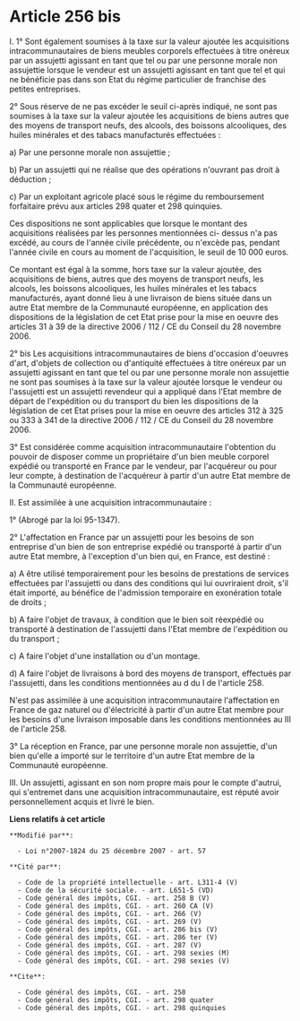 # Article 256 bis

I. 1° Sont également soumises à la taxe sur la valeur ajoutée les acquisitions intracommunautaires de biens meubles corporels
effectuées à titre onéreux par un assujetti agissant en tant que tel ou par une personne morale non assujettie lorsque le
vendeur est un assujetti agissant en tant que tel et qui ne bénéficie pas dans son Etat du régime particulier de franchise
des petites entreprises. 

2° Sous réserve de ne pas excéder le seuil ci-après indiqué, ne sont pas soumises à la taxe sur la valeur ajoutée les
acquisitions de biens autres que des moyens de transport neufs, des alcools, des boissons alcooliques, des huiles minérales
et des tabacs manufacturés effectuées : 

a) Par une personne morale non assujettie ; 

b) Par un assujetti qui ne réalise que des opérations n'ouvrant pas droit à déduction ; 

c) Par un exploitant agricole placé sous le régime du remboursement forfaitaire prévu aux articles 298 quater et 298
quinquies. 

Ces dispositions ne sont applicables que lorsque le montant des acquisitions réalisées par les personnes mentionnées ci-
dessus n'a pas excédé, au cours de l'année civile précédente, ou n'excède pas, pendant l'année civile en cours au moment de
l'acquisition, le seuil de 10 000 euros. 

Ce montant est égal à la somme, hors taxe sur la valeur ajoutée, des acquisitions de biens, autres que des moyens de
transport neufs, les alcools, les boissons alcooliques, les huiles minérales et les tabacs manufacturés, ayant donné lieu à
une livraison de biens située dans un autre Etat membre de la Communauté européenne, en application des dispositions de la
législation de cet Etat prise pour la mise en oeuvre des articles 31 à 39 de la directive 2006 / 112 / CE du Conseil du 28
novembre 2006. 

2° bis Les acquisitions intracommunautaires de biens d'occasion d'oeuvres d'art, d'objets de collection ou d'antiquité
effectuées à titre onéreux par un assujetti agissant en tant que tel ou par une personne morale non assujettie ne sont pas
soumises à la taxe sur la valeur ajoutée lorsque le vendeur ou l'assujetti est un assujetti revendeur qui a appliqué dans
l'Etat membre de départ de l'expédition ou du transport du bien les dispositions de la législation de cet Etat prises pour la
mise en oeuvre des articles 312 à 325 ou 333 à 341 de la directive 2006 / 112 / CE du Conseil du 28 novembre 2006. 

3° Est considérée comme acquisition intracommunautaire l'obtention du pouvoir de disposer comme un propriétaire d'un bien
meuble corporel expédié ou transporté en France par le vendeur, par l'acquéreur ou pour leur compte, à destination de
l'acquéreur à partir d'un autre Etat membre de la Communauté européenne. 

II. Est assimilée à une acquisition intracommunautaire : 

1° (Abrogé par la loi 95-1347). 

2° L'affectation en France par un assujetti pour les besoins de son entreprise d'un bien de son entreprise expédié ou
transporté à partir d'un autre Etat membre, à l'exception d'un bien qui, en France, est destiné : 

a) A être utilisé temporairement pour les besoins de prestations de services effectuées par l'assujetti ou dans des
conditions qui lui ouvriraient droit, s'il était importé, au bénéfice de l'admission temporaire en exonération totale de
droits ; 

b) A faire l'objet de travaux, à condition que le bien soit réexpédié ou transporté à destination de l'assujetti dans l'Etat
membre de l'expédition ou du transport ; 

c) A faire l'objet d'une installation ou d'un montage. 

d) A faire l'objet de livraisons à bord des moyens de transport, effectués par l'assujetti, dans les conditions mentionnées
au d du I de l'article 258.

N'est pas assimilée à une acquisition intracommunautaire l'affectation en France de gaz naturel ou d'électricité à partir
d'un autre Etat membre pour les besoins d'une livraison imposable dans les conditions mentionnées au III de l'article 258. 

3° La réception en France, par une personne morale non assujettie, d'un bien qu'elle a importé sur le territoire d'un autre
Etat membre de la Communauté européenne. 

III. Un assujetti, agissant en son nom propre mais pour le compte d'autrui, qui s'entremet dans une acquisition
intracommunautaire, est réputé avoir personnellement acquis et livré le bien.

**Liens relatifs à cet article**

	**Modifié par**:

	  - Loi n°2007-1824 du 25 décembre 2007 - art. 57

	**Cité par**:

	  - Code de la propriété intellectuelle - art. L311-4 (V)
	  - Code de la sécurité sociale. - art. L651-5 (VD)
	  - Code général des impôts, CGI. - art. 258 B (V)
	  - Code général des impôts, CGI. - art. 260 CA (V)
	  - Code général des impôts, CGI. - art. 266 (V)
	  - Code général des impôts, CGI. - art. 269 (V)
	  - Code général des impôts, CGI. - art. 286 bis (V)
	  - Code général des impôts, CGI. - art. 286 ter (V)
	  - Code général des impôts, CGI. - art. 287 (V)
	  - Code général des impôts, CGI. - art. 298 sexies (M)
	  - Code général des impôts, CGI. - art. 298 sexies (V)

	**Cite**:

	  - Code général des impôts, CGI. - art. 258
	  - Code général des impôts, CGI. - art. 298 quater
	  - Code général des impôts, CGI. - art. 298 quinquies
